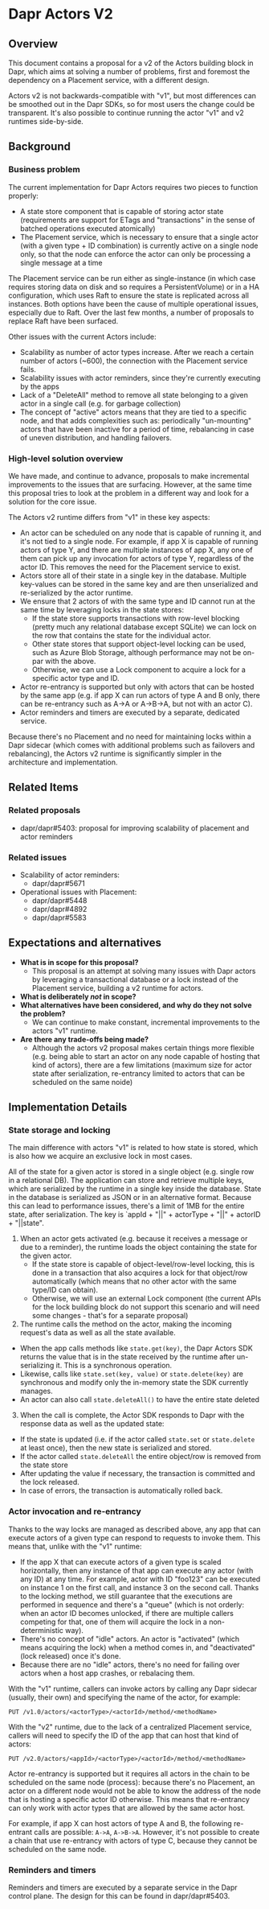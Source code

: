 # Dapr Actors V2

## Overview

This document contains a proposal for a v2 of the Actors building block in Dapr, which aims at solving a number of problems, first and foremost the dependency on a Placement service, with a different design.

Actors v2 is not backwards-compatible with "v1", but most differences can be smoothed out in the Dapr SDKs, so for most users the change could be transparent. It's also possible to continue running the actor "v1" and v2 runtimes side-by-side.

## Background

### Business problem

The current implementation for Dapr Actors requires two pieces to function properly:

- A state store component that is capable of storing actor state (requirements are support for ETags and "transactions" in the sense of batched operations executed atomically)
- The Placement service, which is necessary to ensure that a single actor (with a given type + ID combination) is currently active on a single node only, so that the node can enforce the actor can only be processing a single message at a time

The Placement service can be run either as single-instance (in which case requires storing data on disk and so requires a PersistentVolume) or in a HA configuration, which uses Raft to ensure the state is replicated across all instances. Both options have been the cause of multiple operational issues, especially due to Raft. Over the last few months, a number of proposals to replace Raft have been surfaced.

Other issues with the current Actors include:

- Scalability as number of actor types increase. After we reach a certain number of actors (~600), the connection with the Placement service fails.
- Scalability issues with actor reminders, since they're currently executing by the apps
- Lack of a "DeleteAll" method to remove all state belonging to a given actor in a single call (e.g. for garbage collection)
- The concept of "active" actors means that they are tied to a specific node, and that adds complexities such as: periodically "un-mounting" actors that have been inactive for a period of time, rebalancing in case of uneven distribution, and handling failovers.

### High-level solution overview

We have made, and continue to advance, proposals to make incremental improvements to the issues that are surfacing. However, at the same time this proposal tries to look at the problem in a different way and look for a solution for the core issue.

The Actors v2 runtime differs from "v1" in these key aspects:

- An actor can be scheduled on any node that is capable of running it, and it's not tied to a single node. For example, if app X is capable of running actors of type Y, and there are multiple instances of app X, any one of them can pick up any invocation for actors of type Y, regardless of the actor ID. This removes the need for the Placement service to exist.
- Actors store all of their state in a single key in the database. Multiple key-values can be stored in the same key and are then unserialized and re-serialized by the actor runtime.
- We ensure that 2 actors of with the same type and ID cannot run at the same time by leveraging locks in the state stores:
   - If the state store supports transactions with row-level blocking (pretty much any relational database except SQLite) we can lock on the row that contains the state for the individual actor.
   - Other state stores that support object-level locking can be used, such as Azure Blob Storage, although performance may not be on-par with the above.
   - Otherwise, we can use a Lock component to acquire a lock for a specific actor type and ID.
- Actor re-entrancy is supported but only with actors that can be hosted by the same app (e.g. if app X can run actors of type A and B only, there can be re-entrancy such as A->A or A->B->A, but not with an actor C).
- Actor reminders and timers are executed by a separate, dedicated service.

Because there's no Placement and no need for maintaining locks within a Dapr sidecar (which comes with additional problems such as failovers and rebalancing), the Actors v2 runtime is significantly simpler in the architecture and implementation.

## Related Items

### Related proposals 

- dapr/dapr#5403: proposal for improving scalability of placement and actor reminders

### Related issues 

- Scalability of actor reminders:
    - dapr/dapr#5671
- Operational issues with Placement:
    - dapr/dapr#5448
    - dapr/dapr#4892
    - dapr/dapr#5583

## Expectations and alternatives

* **What is in scope for this proposal?**
    - This proposal is an attempt at solving many issues with Dapr actors by leveraging a transactional database or a lock instead of the Placement service, building a v2 runtime for actors.
* **What is deliberately *not* in scope?**
* **What alternatives have been considered, and why do they not solve the problem?**
   - We can continue to make constant, incremental improvements to the actors "v1" runtime.
* **Are there any trade-offs being made?**
   - Although the actors v2 proposal makes certain things more flexible (e.g. being able to start an actor on any node capable of hosting that kind of actors), there are a few limitations (maximum size for actor state after serialization, re-entrancy limited to actors that can be scheduled on the same noide)

## Implementation Details

### State storage and locking

The main difference with actors "v1" is related to how state is stored, which is also how we acquire an exclusive lock in most cases.

All of the state for a given actor is stored in a single object (e.g. single row in a relational DB). The application can store and retrieve multiple keys, which are serialized by the runtime in a single key inside the database. State in the database is serialized as JSON or in an alternative format. Because this can lead to performance issues, there's a limit of 1MB for the entire state, after serialization. The key is `appId + "||" + actorType + "||" + actorID + "||state".

1. When an actor gets activated (e.g. because it receives a message or due to a reminder), the runtime loads the object containing the state for the given actor.
   - If the state store is capable of object-level/row-level locking, this is done in a transaction that also acquires a lock for that object/row automatically (which means that no other actor with the same type/ID can obtain).
   - Otherwise, we will use an external Lock component (the current APIs for the lock building block do not support this scenario and will need some changes - that's for a separate proposal)
2. The runtime calls the method on the actor, making the incoming request's data as well as all the state available.
  - When the app calls methods like `state.get(key)`, the Dapr Actors SDK returns the value that is in the state received by the runtime after un-serializing it. This is a synchronous operation.
  - Likewise, calls like `state.set(key, value)` or `state.delete(key)` are synchronous and modify only the in-memory state the SDK currently manages.
  - An actor can also call `state.deleteAll()` to have the entire state deleted
3. When the call is complete, the Actor SDK responds to Dapr with the response data as well as the updated state:
  - If the state is updated (i.e. if the actor called `state.set` or `state.delete` at least once), then the new state is serialized and stored.
  - If the actor called `state.deleteAll` the entire object/row is removed from the state store
  - After updating the value if necessary, the transaction is committed and the lock released.
  - In case of errors, the transaction is automatically rolled back.

### Actor invocation and re-entrancy

Thanks to the way locks are managed as described above, any app that can execute actors of a given type can respond to requests to invoke them. This means that, unlike with the "v1" runtime:

- If the app X that can execute actors of a given type is scaled horizontally, then any instance of that app can execute any actor (with any ID) at any time. For example, actor with ID "foo123" can be executed on instance 1 on the first call, and instance 3 on the second call. Thanks to the locking method, we still guarantee that the executions are performed in sequence and there's a "queue" (which is not orderly: when an actor ID becomes unlocked, if there are multiple callers competing for that, one of them will acquire the lock in a non-deterministic way).
- There's no concept of "idle" actors. An actor is "activated" (which means acquiring the lock) when a method comes in, and "deactivated" (lock released) once it's done.
- Because there are no "idle" actors, there's no need for failing over actors when a host app crashes, or rebalacing them.

With the "v1" runtime, callers can invoke actors by calling any Dapr sidecar (usually, their own) and specifying the name of the actor, for example:

```text
PUT /v1.0/actors/<actorType>/<actorId>/method/<methodName>
```

With the "v2" runtime, due to the lack of a centralized Placement service, callers will need to specify the ID of the app that can host that kind of actors:

```text
PUT /v2.0/actors/<appId>/<actorType>/<actorId>/method/<methodName>
```

Actor re-entrancy is supported but it requires all actors in the chain to be scheduled on the same node (process): because there's no Placement, an actor on a different node would not be able to know the address of the node that is hosting a specific actor ID otherwise. This means that re-entrancy can only work with actor types that are allowed by the same actor host.

For example, if app X can host actors of type A and B, the following re-entrant calls are possible: `A->A`, `A->B->A`. However, it's not possible to create a chain that use re-entrancy with actors of type C, because they cannot be scheduled on the same node.

### Reminders and timers

Reminders and timers are executed by a separate service in the Dapr control plane. The design for this can be found in dapr/dapr#5403.
